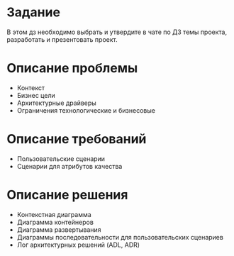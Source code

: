 # Задание
В этом дз необходимо выбрать и утвердите в чате по ДЗ темы проекта, разработать и презентовать проект.

# Описание проблемы
* Контекст
* Бизнес цели
* Архитектурные драйверы
* Ограничения технологические и бизнесовые

# Описание требований
* Пользовательские сценарии
* Сценарии для атрибутов качества

# Описание решения
* Контекстная диаграмма
* Диаграмма контейнеров
* Диаграмма развертывания
* Диаграммы последовательности для пользовательских сценариев
* Лог архитектурных решений (ADL, ADR)
